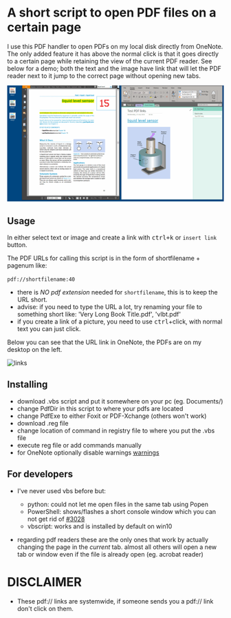 # A short script to open PDF files on a certain page

I use this PDF handler to open PDFs on my local disk directly from OneNote. The only added feature it has above the normal click is that it goes directly to a certain page while retaining the view of the current PDF reader. See below for a demo; both the text and the image have link that will let the PDF reader next to it jump to the correct page without opening new tabs. 

![demo](img/demo.gif)

## Usage

In either select text or image and create a link with <kbd>ctrl+k</kbd> 
or `insert link` button. 

The PDF URLs for calling this script is in the form of shortfilename + pagenum like:

 `pdf://shortfilename:40`

- there is *NO pdf extension* needed for `shortfilename`, this is to keep the URL short.
- advise: if you need to type the URL a lot, try renaming your file to something short like: 'Very Long Book Title.pdf', 'vlbt.pdf'
- if you create a link of a picture, you need to use <kbd>ctrl</kbd>+click, with normal text you can just click.

Below you can see that the URL link in OneNote, the PDFs are on my desktop on the left.

![links](Z:\wrk\40-pdf-handler\img\show-link.jpg)

## Installing

- download .vbs script and put it somewhere on your pc (eg. Documents/)
- change PdfDir in this script to where your pdfs are located
- change PdfExe to either Foxit or PDF-Xchange (others won't work)
- download .reg file 
- change location of command in registry file to where you put the
.vbs file
- execute reg file or add commands manually
- for OneNote optionally disable warnings [warnings](https://superuser.com/questions/1307645/how-to-disable-hyperlink-security-notice-in-onenote-2016)

## For developers

- I've never used vbs before but:
  - python: could not let me open files in the same tab using Popen
  - PowerShell: shows/flashes a short console window which you can not get rid of [#3028](https://github.com/PowerShell/PowerShell/issues/3028)
  - vbscript: works and is installed by default on win10

- regarding pdf readers these are the only ones that work by actually changing the page in the _current_ tab. almost all others will open a
  new tab or window even if the file is already open (eg. acrobat reader)


# DISCLAIMER

 - These pdf:// links are systemwide, if someone sends you a pdf:// link don't click on them.
